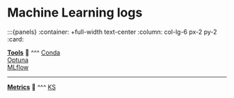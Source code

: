 # Machine Learning logs


:::{panels}
:container: +full-width text-center
:column: col-lg-6 px-2 py-2
:card:

**[Tools](tools/tools.md)** 🧰
^^^
[Conda](tools/conda.ipynb)  
[Optuna](tools/optuna.ipynb)  
[MLflow](tools/mlflow.ipynb)  

---
**[Metrics](metrics/metrics.md)** 📐
^^^
[KS](metrics/ks.ipynb)  


